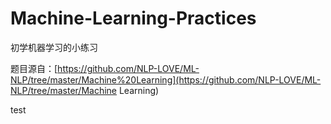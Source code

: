 # Machine-Learning-Practices
初学机器学习的小练习

题目源自：[https://github.com/NLP-LOVE/ML-NLP/tree/master/Machine%20Learning](https://github.com/NLP-LOVE/ML-NLP/tree/master/Machine Learning)

test
